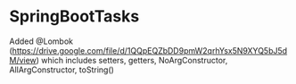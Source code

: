 # SpringBootTasks
Added @Lombok (https://drive.google.com/file/d/1QQpEQZbDD9pmW2qrhYsx5N9XYQ5bJ5dM/view) which includes setters, getters, NoArgConstructor, AllArgConstructor, toString()
